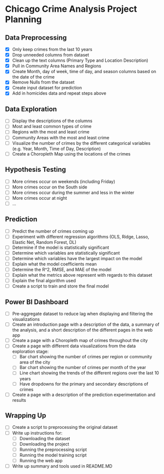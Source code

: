 # Chicago Crime Analysis Project Planning

## Data Preprocessing
- [X] Only keep crimes from the last 10 years
- [X] Drop unneeded columns from dataset
- [X] Clean up the text columns (Primary Type and Location Description)
- [X] Pull in Community Area Names and Regions
- [X] Create Month, day of week, time of day, and season columns based on the date of the crime
- [X] Remove Nulls from the dataset
- [X] Create input dataset for prediction
- [X] Add in homicides data and repeat steps above

## Data Exploration
- [ ] Display the descriptions of the columns
- [ ] Most and least common types of crime
- [ ] Regions with the most and least crime
- [ ] Community Areas with the most and least crime
- [ ] Visualize the number of crimes by the different categorical variables (e.g. Year, Month, Time of Day, Description)
- [ ] Create a Choropleth Map using the locations of the crimes

## Hypothesis Testing
- [ ] More crimes occur on weekends (including Friday)
- [ ] More crimes occur on the South side
- [ ] More crimes occur during the summer and less in the winter
- [ ] More crimes occur at night
- [ ] ...

## Prediction
- [ ] Predict the number of crimes coming up
- [ ] Experiment with different regression algorithms (OLS, Ridge, Lasso, Elastic Net, Random Forest, DL)
- [ ] Determine if the model is statistically significant
- [ ] Determine which variables are statistically significant
- [ ] Determine which variables have the largest impact on the model
- [ ] Explain what the model coefficients mean
- [ ] Determine the R^2, RMSE, and MAE of the model
- [ ] Explain what the metrics above represent with regards to this dataset
- [ ] Explain the final algorithm used
- [ ] Create a script to train and store the final model

## Power BI Dashboard
- [ ] Pre-aggregate dataset to reduce lag when displaying and filtering the visualizations
- [ ] Create an introduction page with a description of the data, a summary of the analysis, and a short description of the different pages in the web app
- [ ] Create a page with a Choropleth map of crimes throughout the city
- [ ] Create a page with different data visualizations from the data exploration stage:
  - [ ] Bar chart showing the number of crimes per region or community area of the city
  - [ ] Bar chart showing the number of crimes per month of the year
  - [ ] Line chart showing the trends of the different regions over the last 10 years
  - [ ] Have dropdowns for the primary and secondary descriptions of crimes
- [ ] Create a page with a description of the prediction experimentation and results

## Wrapping Up
- [ ] Create a script to preprocessing the original dataset
- [ ] Write up instructions for:
  - [ ] Downloading the dataset
  - [ ] Downloading the project
  - [ ] Running the preprocessing script
  - [ ] Running the model training script
  - [ ] Running the web app
- [ ] Write up summary and tools used in README.MD
